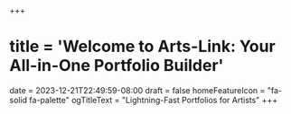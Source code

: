 +++
# title = 'Welcome to Arts-Link: Your All-in-One Portfolio Builder'
date = 2023-12-21T22:49:59-08:00
draft = false
homeFeatureIcon = "fa-solid fa-palette"
ogTitleText = "Lightning-Fast Portfolios for Artists"
+++